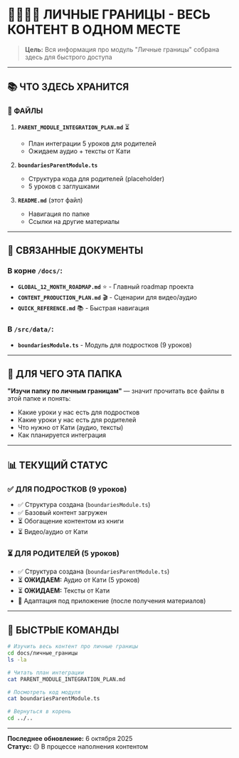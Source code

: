 # 👨‍👩‍👧‍👦 ЛИЧНЫЕ ГРАНИЦЫ - ВЕСЬ КОНТЕНТ В ОДНОМ МЕСТЕ

> **Цель:** Вся информация про модуль "Личные границы" собрана здесь для быстрого доступа

---

## 📚 ЧТО ЗДЕСЬ ХРАНИТСЯ

### 📄 ФАЙЛЫ

1. **`PARENT_MODULE_INTEGRATION_PLAN.md`** ⏳
   - План интеграции 5 уроков для родителей
   - Ожидаем аудио + тексты от Кати

2. **`boundariesParentModule.ts`**
   - Структура кода для родителей (placeholder)
   - 5 уроков с заглушками

3. **`README.md`** (этот файл)
   - Навигация по папке
   - Ссылки на другие материалы

---

## 🔗 СВЯЗАННЫЕ ДОКУМЕНТЫ

### В корне `/docs/`:
- **`GLOBAL_12_MONTH_ROADMAP.md`** ⭐ - Главный roadmap проекта
- **`CONTENT_PRODUCTION_PLAN.md`** 🎬 - Сценарии для видео/аудио
- **`QUICK_REFERENCE.md`** 📚 - Быстрая навигация

### В `/src/data/`:
- **`boundariesModule.ts`** - Модуль для подростков (9 уроков)

---

## 🎯 ДЛЯ ЧЕГО ЭТА ПАПКА

**"Изучи папку по личным границам"** — значит прочитать все файлы в этой папке и понять:
- Какие уроки у нас есть для подростков
- Какие уроки у нас есть для родителей
- Что нужно от Кати (аудио, тексты)
- Как планируется интеграция

---

## 📊 ТЕКУЩИЙ СТАТУС

### ✅ ДЛЯ ПОДРОСТКОВ (9 уроков)
- ✅ Структура создана (`boundariesModule.ts`)
- ✅ Базовый контент загружен
- ⏳ Обогащение контентом из книги
- ⏳ Видео/аудио от Кати

### ⏳ ДЛЯ РОДИТЕЛЕЙ (5 уроков)
- ✅ Структура создана (`boundariesParentModule.ts`)
- ⏳ **ОЖИДАЕМ:** Аудио от Кати (5 уроков)
- ⏳ **ОЖИДАЕМ:** Тексты от Кати
- 🔴 Адаптация под приложение (после получения материалов)

---

## 🚀 БЫСТРЫЕ КОМАНДЫ

```bash
# Изучить весь контент про личные границы
cd docs/личные_границы
ls -la

# Читать план интеграции
cat PARENT_MODULE_INTEGRATION_PLAN.md

# Посмотреть код модуля
cat boundariesParentModule.ts

# Вернуться в корень
cd ../..
```

---

**Последнее обновление:** 6 октября 2025  
**Статус:** 🟡 В процессе наполнения контентом

